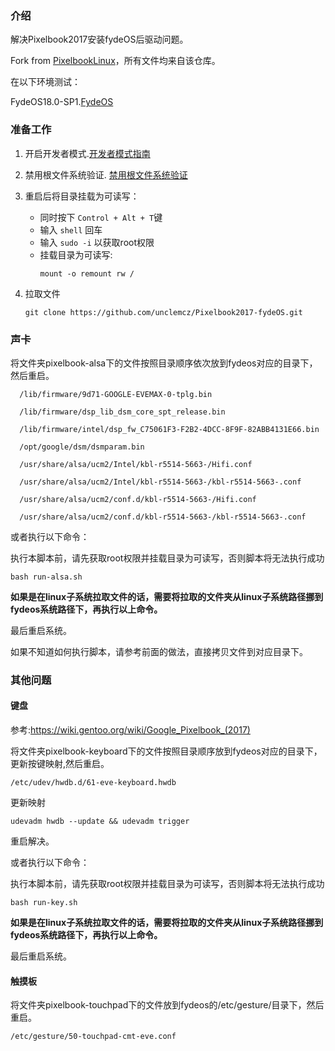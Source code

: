 

### 介绍
解决Pixelbook2017安装fydeOS后驱动问题。

Fork from [PixelbookLinux](https://github.com/lyncolnmd/PixelbookLinux)，所有文件均来自该仓库。

在以下环境测试：

FydeOS18.0-SP1.[FydeOS](https://fydeos.com/)

### 准备工作
1. 开启开发者模式.[开发者模式指南](https://fydeos.com/question/enable-developer-mode/)
2. 禁用根文件系统验证. [禁用根文件系统验证](https://fydeos.com/docs/knowledge-base/getting-started/disable-rootfs-verification)
3. 重启后将目录挂载为可读写：
    - 同时按下 `Control + Alt + T`键
    - 输入 `shell` 回车
    - 输入 `sudo -i` 以获取root权限
    - 挂载目录为可读写:
      ```
      mount -o remount rw /
      ```
4. 拉取文件

    ```
    git clone https://github.com/unclemcz/Pixelbook2017-fydeOS.git
    ```
### 声卡
将文件夹pixelbook-alsa下的文件按照目录顺序依次放到fydeos对应的目录下，然后重启。

```
  /lib/firmware/9d71-GOOGLE-EVEMAX-0-tplg.bin

  /lib/firmware/dsp_lib_dsm_core_spt_release.bin

  /lib/firmware/intel/dsp_fw_C75061F3-F2B2-4DCC-8F9F-82ABB4131E66.bin

  /opt/google/dsm/dsmparam.bin

  /usr/share/alsa/ucm2/Intel/kbl-r5514-5663-/Hifi.conf

  /usr/share/alsa/ucm2/Intel/kbl-r5514-5663-/kbl-r5514-5663-.conf

  /usr/share/alsa/ucm2/conf.d/kbl-r5514-5663-/Hifi.conf

  /usr/share/alsa/ucm2/conf.d/kbl-r5514-5663-/kbl-r5514-5663-.conf

```
或者执行以下命令：

执行本脚本前，请先获取root权限并挂载目录为可读写，否则脚本将无法执行成功
```
bash run-alsa.sh
```
**如果是在linux子系统拉取文件的话，需要将拉取的文件夹从linux子系统路径挪到fydeos系统路径下，再执行以上命令。** 

最后重启系统。

如果不知道如何执行脚本，请参考前面的做法，直接拷贝文件到对应目录下。

### 其他问题

#### 键盘
参考:https://wiki.gentoo.org/wiki/Google_Pixelbook_(2017)

将文件夹pixelbook-keyboard下的文件按照目录顺序放到fydeos对应的目录下，更新按键映射,然后重启。
```
/etc/udev/hwdb.d/61-eve-keyboard.hwdb
```
更新映射
```
udevadm hwdb --update && udevadm trigger
```
重启解决。

或者执行以下命令：

执行本脚本前，请先获取root权限并挂载目录为可读写，否则脚本将无法执行成功
```
bash run-key.sh
```
**如果是在linux子系统拉取文件的话，需要将拉取的文件夹从linux子系统路径挪到fydeos系统路径下，再执行以上命令。** 

最后重启系统。

#### 触摸板
将文件夹pixelbook-touchpad下的文件放到fydeos的/etc/gesture/目录下，然后重启。
```
/etc/gesture/50-touchpad-cmt-eve.conf
```
